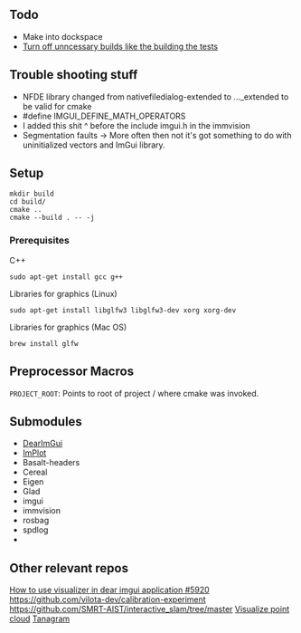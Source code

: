## Todo
- Make into dockspace
- [Turn off unncessary builds like the building the tests](https://gist.github.com/UnaNancyOwen/acfc71de5b157d2ba22c090b420030e4)

## Trouble shooting stuff
- NFDE library changed from nativefiledialog-extended to ..._extended to be valid for cmake
- #define IMGUI_DEFINE_MATH_OPERATORS
- I added this shit ^ before the include imgui.h in the immvision
- Segmentation faults -> More often then not it's got something to do with uninitialized vectors and ImGui library.
## Setup
```
mkdir build
cd build/
cmake ..
cmake --build . -- -j
```


### Prerequisites 

C++
```
sudo apt-get install gcc g++
```

Libraries for graphics (Linux)

```
sudo apt-get install libglfw3 libglfw3-dev xorg xorg-dev
```

Libraries for graphics (Mac OS)
```
brew install glfw
```

## Preprocessor Macros
`PROJECT_ROOT`: Points to root of project / where cmake was invoked.

## Submodules
- [DearImGui](https://github.com/ocornut/imgui/tree/031148dc56d70158b3ad84d9be95b04bb3f5baaf)
- [ImPlot](https://github.com/epezent/implot/tree/18758e237e8906a97ddf42de1e75793526f30ce9)
- Basalt-headers
- Cereal
- Eigen
- Glad
- imgui
- immvision
- rosbag
- spdlog
- 

## Other relevant repos
[How to use visualizer in dear imgui application #5920](https://github.com/isl-org/Open3D/issues/5920)
https://github.com/vilota-dev/calibration-experiment
https://github.com/SMRT-AIST/interactive_slam/tree/master
[Visualize point cloud](https://stackoverflow.com/questions/10106288/pcl-visualize-a-point-cloud)
[Tanagram](https://www.tangramvision.com/resources/depth-sensor-visualizer)
